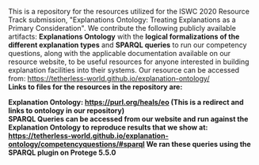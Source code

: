 This is a repository for the resources utilized for the ISWC 2020 Resource Track submission, "Explanations Ontology: Treating Explanations as a Primary Consideration". We contribute the following publicly available artifacts: <strong>Explanations Ontology</strong> with the <strong>logical formalizations of the different explanation types</strong> and <strong>SPARQL queries</strong> to run our competency questions, along with the applicable documentation available on our resource website, to be useful resources for anyone interested in building explanation facilities into their systems. Our resource can be accessed from: https://tetherless-world.github.io/explanation-ontology/
<br/>
<strong>Links to files for the resources in the repository are<strong>:

Explanation Ontology: https://purl.org/heals/eo (This is a redirect and links to ontology in our repository) <br/>
SPARQL Queries can be accessed from our website and run against the Explanation Ontology to reproduce results that we show at: https://tetherless-world.github.io/explanation-ontology/competencyquestions/#sparql
We ran these queries using the SPARQL plugin on Protege 5.5.0
